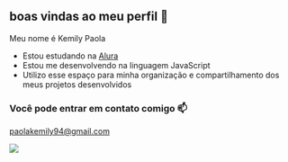 ## boas vindas ao meu perfil 🦋

Meu nome é Kemily Paola

- Estou estudando na [Alura](https://www.alura.com.br)
- Estou me desenvolvendo na linguagem JavaScript
- Utilizo esse espaço para minha
organização e compartilhamento dos meus projetos desenvolvidos

### Você pode entrar em contato comigo 📫

paolakemily94@gmail.com

![](https://github.com/mimis725/mimis725/assets/173019094/b0ec3dba-f6a6-40af-b0a8-c84f0aa41b37)


